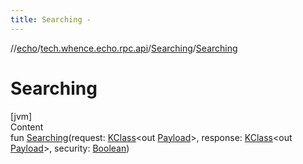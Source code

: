 ```yaml
---
title: Searching -
---
```

//[echo](../../index.md)/[tech.whence.echo.rpc.api](../index.md)/[Searching](index.md)/[Searching](-searching.md)



# Searching  
[jvm]  
Content  
fun [Searching](-searching.md)(request: [KClass](https://kotlinlang.org/api/latest/jvm/stdlib/kotlin.reflect/-k-class/index.html)<out [Payload](../../tech.whence.echo.rpc.payload/-payload/index.md)>, response: [KClass](https://kotlinlang.org/api/latest/jvm/stdlib/kotlin.reflect/-k-class/index.html)<out [Payload](../../tech.whence.echo.rpc.payload/-payload/index.md)>, security: [Boolean](https://kotlinlang.org/api/latest/jvm/stdlib/kotlin/-boolean/index.html))  



